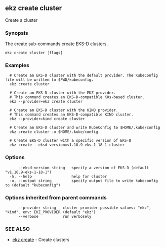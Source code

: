 ## ekz create cluster

Create a cluster

### Synopsis

The create sub-commands create EKS-D clusters.

```
ekz create cluster [flags]
```

### Examples

```
  # Create an EKS-D cluster with the default provider. The KubeConfig file will be written to $PWD/kubeconfig.
  ekz create cluster

  # Create an EKS-D cluster with the EKZ provider.
  # This command creates an EKS-D-compatible K0s-based cluster.
  ekz --provider=ekz create cluster

  # Create an EKS-D cluster with the KIND provider.
  # This command creates an EKS-D-compatible KIND cluster.
  ekz --provider=kind create cluster

  # Create an EKS-D cluster and write KubeConfig to $HOME/.kube/config
  ekz create cluster -o $HOME/.kube/config

  # Create EKS-D cluster with a specific version of EKS-D
  ekz create --eksd-version=v1.18.9-eks-1-18-1 cluster 

```

### Options

```
      --eksd-version string   specify a version of EKS-D (default "v1.18.9-eks-1-18-1")
  -h, --help                  help for cluster
  -o, --output string         specify output file to write kubeconfig to (default "kubeconfig")
```

### Options inherited from parent commands

```
      --provider string   cluster provider possible values: "ekz", "kind". env: EKZ_PROVIDER (default "ekz")
      --verbose           run verbosely
```

### SEE ALSO

* [ekz create](ekz_create.md)	 - Create clusters

